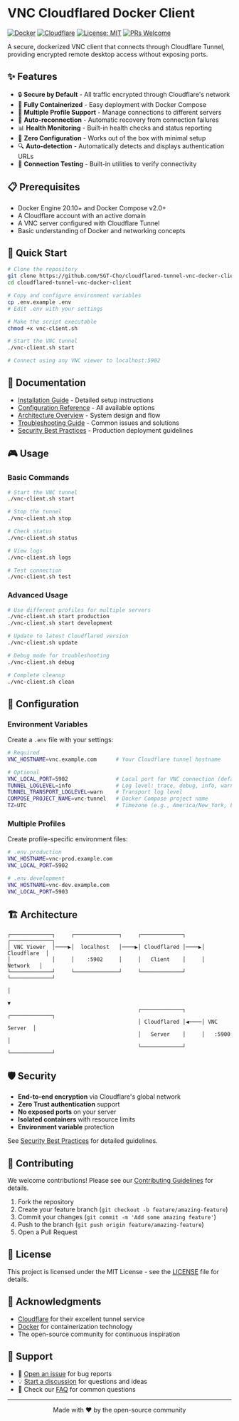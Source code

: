 # VNC Cloudflared Docker Client

[![Docker](https://img.shields.io/badge/docker-%230db7ed.svg?style=for-the-badge&logo=docker&logoColor=white)](https://www.docker.com/)
[![Cloudflare](https://img.shields.io/badge/Cloudflare-F38020?style=for-the-badge&logo=Cloudflare&logoColor=white)](https://www.cloudflare.com/)
[![License: MIT](https://img.shields.io/badge/License-MIT-yellow.svg)](https://opensource.org/licenses/MIT)
[![PRs Welcome](https://img.shields.io/badge/PRs-welcome-brightgreen.svg)](CONTRIBUTING.md)

A secure, dockerized VNC client that connects through Cloudflare Tunnel, providing encrypted remote desktop access without exposing ports.

## ✨ Features

- 🔒 **Secure by Default** - All traffic encrypted through Cloudflare's network
- 🐳 **Fully Containerized** - Easy deployment with Docker Compose
- 🚀 **Multiple Profile Support** - Manage connections to different servers
- 🔄 **Auto-reconnection** - Automatic recovery from connection failures
- 📊 **Health Monitoring** - Built-in health checks and status reporting
- 🎯 **Zero Configuration** - Works out of the box with minimal setup
- 🔍 **Auto-detection** - Automatically detects and displays authentication URLs
- 🧪 **Connection Testing** - Built-in utilities to verify connectivity

## 📋 Prerequisites

- Docker Engine 20.10+ and Docker Compose v2.0+
- A Cloudflare account with an active domain
- A VNC server configured with Cloudflare Tunnel
- Basic understanding of Docker and networking concepts

## 🚀 Quick Start

```bash
# Clone the repository
git clone https://github.com/SGT-Cho/cloudflared-tunnel-vnc-docker-client.git
cd cloudflared-tunnel-vnc-docker-client

# Copy and configure environment variables
cp .env.example .env
# Edit .env with your settings

# Make the script executable
chmod +x vnc-client.sh

# Start the VNC tunnel
./vnc-client.sh start

# Connect using any VNC viewer to localhost:5902
```

## 📖 Documentation

- [Installation Guide](docs/INSTALLATION.md) - Detailed setup instructions
- [Configuration Reference](docs/CONFIGURATION.md) - All available options
- [Architecture Overview](docs/ARCHITECTURE.md) - System design and flow
- [Troubleshooting Guide](docs/TROUBLESHOOTING.md) - Common issues and solutions
- [Security Best Practices](docs/SECURITY.md) - Production deployment guidelines

## 🎮 Usage

### Basic Commands

```bash
# Start the VNC tunnel
./vnc-client.sh start

# Stop the tunnel
./vnc-client.sh stop

# Check status
./vnc-client.sh status

# View logs
./vnc-client.sh logs

# Test connection
./vnc-client.sh test
```

### Advanced Usage

```bash
# Use different profiles for multiple servers
./vnc-client.sh start production
./vnc-client.sh start development

# Update to latest Cloudflared version
./vnc-client.sh update

# Debug mode for troubleshooting
./vnc-client.sh debug

# Complete cleanup
./vnc-client.sh clean
```

## 🔧 Configuration

### Environment Variables

Create a `.env` file with your settings:

```bash
# Required
VNC_HOSTNAME=vnc.example.com      # Your Cloudflare tunnel hostname

# Optional
VNC_LOCAL_PORT=5902               # Local port for VNC connection (default: 5902)
TUNNEL_LOGLEVEL=info              # Log level: trace, debug, info, warn, error
TUNNEL_TRANSPORT_LOGLEVEL=warn    # Transport log level
COMPOSE_PROJECT_NAME=vnc-tunnel   # Docker Compose project name
TZ=UTC                            # Timezone (e.g., America/New_York, Europe/London)
```

### Multiple Profiles

Create profile-specific environment files:

```bash
# .env.production
VNC_HOSTNAME=vnc-prod.example.com
VNC_LOCAL_PORT=5902

# .env.development
VNC_HOSTNAME=vnc-dev.example.com
VNC_LOCAL_PORT=5903
```

## 🏗️ Architecture

```
┌─────────────┐     ┌──────────────┐     ┌─────────────┐     ┌─────────────┐
│ VNC Viewer  │────▶│  localhost   │────▶│ Cloudflared │────▶│ Cloudflare  │
│             │     │    :5902     │     │   Client    │     │   Network   │
└─────────────┘     └──────────────┘     └─────────────┘     └─────────────┘
                                                                      │
                                                                      ▼
                                         ┌─────────────┐     ┌─────────────┐
                                         │ Cloudflared │◀────│ VNC Server  │
                                         │   Server    │     │   :5900     │
                                         └─────────────┘     └─────────────┘
```

## 🛡️ Security

- **End-to-end encryption** via Cloudflare's global network
- **Zero Trust authentication** support
- **No exposed ports** on your server
- **Isolated containers** with resource limits
- **Environment variable** protection

See [Security Best Practices](docs/SECURITY.md) for detailed guidelines.

## 🤝 Contributing

We welcome contributions! Please see our [Contributing Guidelines](CONTRIBUTING.md) for details.

1. Fork the repository
2. Create your feature branch (`git checkout -b feature/amazing-feature`)
3. Commit your changes (`git commit -m 'Add some amazing feature'`)
4. Push to the branch (`git push origin feature/amazing-feature`)
5. Open a Pull Request

## 📄 License

This project is licensed under the MIT License - see the [LICENSE](LICENSE) file for details.

## 🙏 Acknowledgments

- [Cloudflare](https://www.cloudflare.com/) for their excellent tunnel service
- [Docker](https://www.docker.com/) for containerization technology
- The open-source community for continuous inspiration

## 💬 Support

- 📧 [Open an issue](https://github.com/SGT-Cho/cloudflared-tunnel-vnc-docker-client/issues) for bug reports
- 💡 [Start a discussion](https://github.com/SGT-Cho/cloudflared-tunnel-vnc-docker-client/discussions) for questions and ideas
- 📖 Check our [FAQ](docs/FAQ.md) for common questions

---

<p align="center">Made with ❤️ by the open-source community</p>